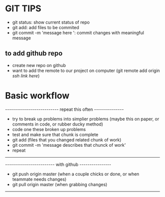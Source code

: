 # GIT TIPS

- git status: show current status of repo
- git add: add files to be commited
- git commit -m 'message here ': commit changes with meaningful message

## to add github repo

- create new repo on github
- want to add the remote to our project on computer (git remote add origin _ssh link here_)

# Basic workflow

--------------------------- repeat this often ---------------

- try to break up problems into simplier problems (maybe this on paper, or comments in code, or rubber ducky method)
- code one these broken up problems
- test and make sure that chunk is complete
- git add (files that you changed related chunk of work)
- git commit -m 'message describes that chunck of work'
- repeat

---

------------------------- with github ----------------

- git push origin master (when a couple chicks or done, or when teammate needs changes)
- git pull origin master (when grabbing changes)

---
